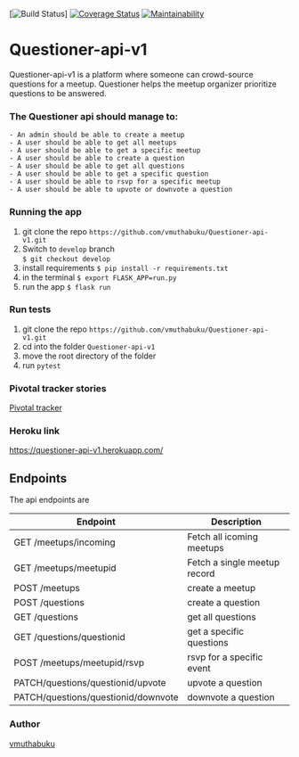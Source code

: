 [![Build Status](https://travis-ci.com/vmuthabuku/Questioner-api-v1.svg?branch=develop)]
[![Coverage Status](https://coveralls.io/repos/github/vmuthabuku/Questioner-api-v1/badge.svg?branch=develop)](https://coveralls.io/github/vmuthabuku/Questioner-api-v1?branch=ch-addition-of-coveralls-163084088)
[![Maintainability](https://api.codeclimate.com/v1/badges/aa526901c2bdce291ab8/maintainability)](https://codeclimate.com/github/vmuthabuku/Questioner-api-v1/maintainability)

# Questioner-api-v1
Questioner-api-v1 is a platform where someone can crowd-source questions for a meetup. Questioner helps the meetup organizer prioritize questions to be answered.

### The Questioner api should manage to:

    - An admin should be able to create a meetup
    - A user should be able to get all meetups
    - A user should be able to get a specific meetup
    - A user should be able to create a question
    - A user should be able to get all questions
    - A user should be able to get a specific question
    - A user should be able to rsvp for a specific meetup
    - A user should be able to upvote or downvote a question


### Running the app
1. git clone the repo `https://github.com/vmuthabuku/Questioner-api-v1.git`
2. Switch to `develop` branch \
`$ git checkout develop`
3. install requirements
`$ pip install -r requirements.txt`
4. in the terminal 
`$ export FLASK_APP=run.py`
5. run the app
`$ flask run`

### Run tests

1. git clone the repo `https://github.com/vmuthabuku/Questioner-api-v1.git`
2. cd into the folder `Questioner-api-v1`
3. move the root directory of the folder 
4. run `pytest`

### Pivotal tracker stories 
[Pivotal tracker](https://www.pivotaltracker.com/n/projects/2235282)

### Heroku link

 https://questioner-api-v1.herokuapp.com/

## Endpoints

The api endpoints are

| Endpoint | Description |
| --- | --- |
| GET /meetups/incoming | Fetch all icoming meetups |
| GET /meetups/meetupid | Fetch a single meetup record |
| POST /meetups | create a meetup |
| POST /questions | create a question |
| GET /questions | get all questions |
| GET /questions/questionid | get a specific questions |
| POST /meetups/meetupid/rsvp | rsvp for a specific event |
| PATCH/questions/questionid/upvote | upvote a question |
| PATCH/questions/questionid/downvote | downvote a question |

### Author
[vmuthabuku](vthamara96@gmail.com)
